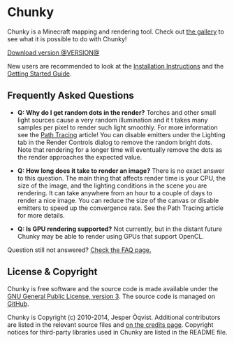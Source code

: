 Chunky
======

Chunky is a Minecraft mapping and rendering tool.  Check out [the gallery][15]
to see what it is possible to do with Chunky!

<a href="/download.html" class="button">Download version @VERSION@</a>

New users are recommended to look at the [Installation Instructions][13] and
the [Getting Started Guide][14].

Frequently Asked Questions
--------------------------

* **Q: Why do I get random dots in the render?**
  Torches and other small light sources cause a very random illumination and it
  t takes many samples per pixel to render such light smoothly. For more
  information see the [Path Tracing][10] article! You can disable emitters
  under the Lighting tab in the Render Controls dialog to remove the random
  bright dots. Note that rendering for a longer time will eventually remove the
  dots as the render approaches the expected value.

* **Q: How long does it take to render an image?**
  There is no exact answer to this question. The main thing that affects render
  time is your CPU, the size of the image, and the lighting conditions in the
  scene you are rendering. It can take anywhere from an hour to a couple of
  days to render a nice image. You can reduce the size of the canvas or disable
  emitters to speed up the convergence rate. See the Path Tracing article for
  more details.

* **Q: Is GPU rendering supported?**
  Not currently, but in the distant future Chunky may be able to render using
  GPUs that support OpenCL.

Question still not answered? [Check the FAQ page.][8]

License & Copyright
-------------------

Chunky is free software and the source code is made available under the [GNU
General Public License, version 3][16].  The source code is managed on
[GitHub][9].

Chunky is Copyright (c) 2010-2014, Jesper &Ouml;qvist. Additional contributors
are listed in the relevant source files and [on the credits page][17].
Copyright notices for third-party libraries used in Chunky are listed in the
README file.

[1]: release/@VERSION@/release_notes.html
[2]: @EXE_DL_LINK@
[3]: @ZIP_DL_LINK@
[4]: http://chunkyupdate.llbit.se/ChunkyLauncher.jar
[5]: https://github.com/llbit/chunky
[6]: https://github.com/llbit/chunky/issues
[7]: http://www.reddit.com/r/chunky
[8]: faq.html
[9]: https://github.com/llbit/chunky
[10]: path_tracing.html
[13]: install.html
[14]: getting_started.html
[15]: gallery.html
[16]: http://opensource.org/licenses/gpl-3.0.html
[17]: credits.html
